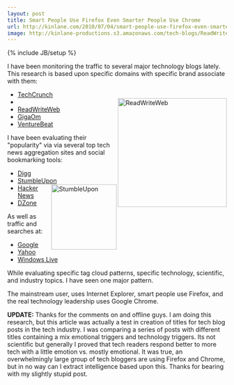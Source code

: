 ```yaml
---
layout: post
title: Smart People Use Firefox Even Smarter People Use Chrome
url: http://kinlane.com/2010/07/04/smart-people-use-firefox-even-smarter-people-use-chrome/
image: http://kinlane-productions.s3.amazonaws.com/tech-blogs/ReadWriteWeb.PNG
---
```

{% include JB/setup %}
<p>
     I have been monitoring the traffic to several major technology blogs lately. This research is based upon specific domains with specific brand associate with them:
</p>
<ul class="mainlist">
     <li>
          <a href="http://techcrunch.com/" target="_blank">TechCrunch</a>
     </li>
     <li>
          <img class="alignnone c1" title="ReadWriteWeb" src="http://kinlane-productions.s3.amazonaws.com/tech-blogs/ReadWriteWeb.PNG"  width="250" align="right" />
     </li>
     <li>
          <a href="http://readwriteweb.com/" target="_blank">ReadWriteWeb</a>
     </li>
     <li>
          <a href="http://gigaom.com/" target="_blank">GigaOm</a>
     </li>
     <li>
          <a href="http://venturebeat.com/" target="_blank">VentureBeat</a>
     </li>
</ul>
<p>
     I have been evaluating their "popularity" via via several top tech news aggregation sites and social bookmarking tools:
</p>
<ul class="mainlist">
     <li>
          <a href="http://www.digg.com">Digg</a>
     </li>
     <li>
          <a href="http://www.stumbleupon.com/discover/activity/" target="_blank">StumbleUpon</a><img class="alignnone c3" title="StumbleUpon" src="http://kinlane-productions.s3.amazonaws.com/social-bookmarking/stumbleupon.jpg"  width="150" align="right" />
     </li>
     <li>
          <a href="http://news.ycombinator.com/" target="_blank">Hacker News</a>
     </li>
     <li>
          <a href="http://news.ycombinator.com/" target="_blank">DZone</a>
     </li>
</ul>
<p>
     As well as traffic and searches at:
</p>
<ul class="mainlist">
     <li>
          <a href="http://www.google.com">Google</a>
     </li>
     <li>
          <a href="http://www.ayhoo.com">Yahoo</a>
     </li>
     <li>
          <a href="http://www.live.com">Windows Live</a>
     </li>
</ul>
<p>
     While evaluating specific tag cloud patterns, specific technology, scientific, and industry topics. I have seen one major pattern.
</p>

<p>
     The mainstream user, uses Internet Explorer, smart people use Firefox, and the real technology leadership uses Google Chrome.
</p>

<p>
     <strong>UPDATE:</strong> Thanks for the comments on and offline guys. I am doing this research, but this article was actually a test in creation of titles for tech blog posts in the tech industry. I was comparing a series of posts with different titles containing a mix emotional triggers and technology triggers. Its not scientific but generally I proved that tech readers respond better to more tech with a little emotion vs. mostly emotional. It was true, an overwhelmingly large group of tech bloggers are using Firefox and Chrome, but in no way can I extract intelligence based upon this. Thanks for bearing with my slightly stupid post.
</p>